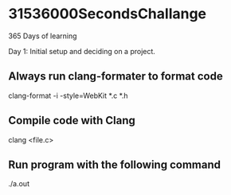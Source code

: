 # 31536000SecondsChallange
365 Days of learning

Day 1: Initial setup and deciding on a project.


## Always run clang-formater to format code

clang-format -i -style=WebKit *.c *.h

## Compile code with Clang
clang <file.c>

## Run program with the following command
./a.out